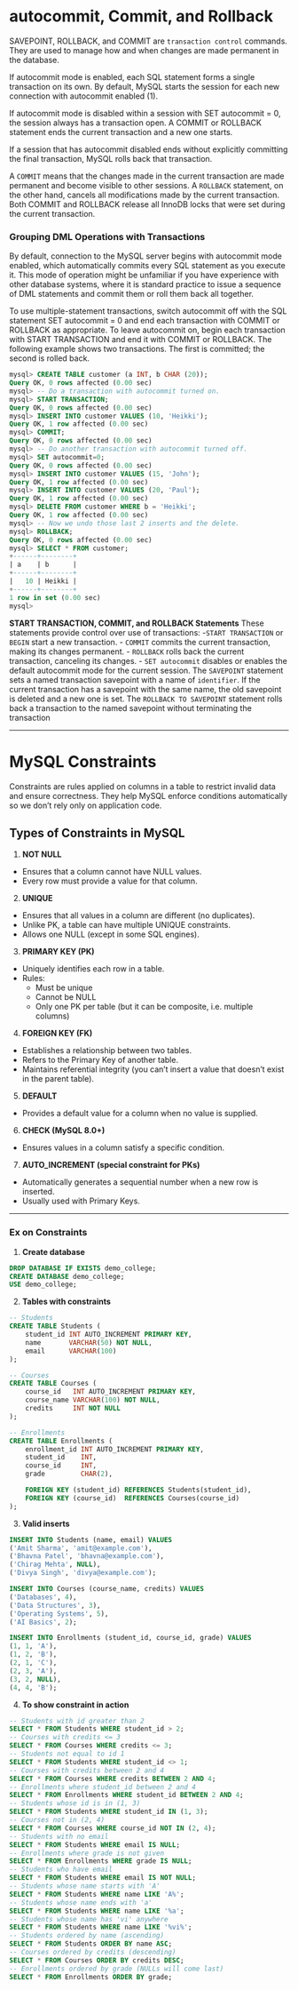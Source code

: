 # autocommit, Commit, and Rollback
SAVEPOINT, ROLLBACK, and COMMIT are `transaction control` commands. They are used to manage how and when changes are made permanent in the database.

If autocommit mode is enabled, each SQL statement forms a single transaction on its own. By default, MySQL starts the session for each new connection with autocommit enabled (1).

If autocommit mode is disabled within a session with SET autocommit = 0, the session always has a transaction open. A COMMIT or ROLLBACK statement ends the current transaction and a new one starts.

If a session that has autocommit disabled ends without explicitly committing the final transaction, MySQL rolls back that transaction.

A `COMMIT` means that the changes made in the current transaction are made permanent and become visible to other sessions. A `ROLLBACK` statement, on the other hand, cancels all modifications made by the current transaction. Both COMMIT and ROLLBACK release all InnoDB locks that were set during the current transaction.

### Grouping DML Operations with Transactions

By default, connection to the MySQL server begins with autocommit mode enabled, which automatically commits every SQL statement as you execute it. This mode of operation might be unfamiliar if you have experience with other database systems, where it is standard practice to issue a sequence of DML statements and commit them or roll them back all together.

To use multiple-statement transactions, switch autocommit off with the SQL statement SET autocommit = 0 and end each transaction with COMMIT or ROLLBACK as appropriate. To leave autocommit on, begin each transaction with START TRANSACTION and end it with COMMIT or ROLLBACK. The following example shows two transactions. The first is committed; the second is rolled back.

```sql
mysql> CREATE TABLE customer (a INT, b CHAR (20));
Query OK, 0 rows affected (0.00 sec)
mysql> -- Do a transaction with autocommit turned on.
mysql> START TRANSACTION;
Query OK, 0 rows affected (0.00 sec)
mysql> INSERT INTO customer VALUES (10, 'Heikki');
Query OK, 1 row affected (0.00 sec)
mysql> COMMIT;
Query OK, 0 rows affected (0.00 sec)
mysql> -- Do another transaction with autocommit turned off.
mysql> SET autocommit=0;
Query OK, 0 rows affected (0.00 sec)
mysql> INSERT INTO customer VALUES (15, 'John');
Query OK, 1 row affected (0.00 sec)
mysql> INSERT INTO customer VALUES (20, 'Paul');
Query OK, 1 row affected (0.00 sec)
mysql> DELETE FROM customer WHERE b = 'Heikki';
Query OK, 1 row affected (0.00 sec)
mysql> -- Now we undo those last 2 inserts and the delete.
mysql> ROLLBACK;
Query OK, 0 rows affected (0.00 sec)
mysql> SELECT * FROM customer;
+------+--------+
| a    | b      |
+------+--------+
|   10 | Heikki |
+------+--------+
1 row in set (0.00 sec)
mysql>

```

**START TRANSACTION, COMMIT, and ROLLBACK Statements**
 These statements provide control over use of transactions:
    -`START TRANSACTION` or `BEGIN` start a new transaction.
    - `COMMIT` commits the current transaction, making its changes permanent.
    - `ROLLBACK` rolls back the current transaction, canceling its changes.
    - `SET autocommit` disables or enables the default autocommit mode for the current session.
The `SAVEPOINT` statement sets a named transaction savepoint with a name of `identifier`. If the current transaction has a savepoint with the same name, the old savepoint is deleted and a new one is set.
The `ROLLBACK TO SAVEPOINT` statement rolls back a transaction to the named savepoint without terminating the transaction

---

# MySQL Constraints

Constraints are rules applied on columns in a table to restrict invalid data and ensure correctness.
They help MySQL enforce conditions automatically so we don’t rely only on application code.

## Types of Constraints in MySQL

1. **NOT NULL**
- Ensures that a column cannot have NULL values.
- Every row must provide a value for that column.

2. **UNIQUE**
- Ensures that all values in a column are different (no duplicates).
- Unlike PK, a table can have multiple UNIQUE constraints.
- Allows one NULL (except in some SQL engines).

3. **PRIMARY KEY (PK)**
- Uniquely identifies each row in a table.
- Rules:
    - Must be unique
    - Cannot be NULL
    - Only one PK per table (but it can be composite, i.e. multiple columns)

4. **FOREIGN KEY (FK)**
- Establishes a relationship between two tables.
- Refers to the Primary Key of another table.
- Maintains referential integrity (you can’t insert a value that doesn’t exist in the parent table).

5. **DEFAULT**
- Provides a default value for a column when no value is supplied.

6. **CHECK (MySQL 8.0+)**
- Ensures values in a column satisfy a specific condition.

7. **AUTO_INCREMENT (special constraint for PKs)**
- Automatically generates a sequential number when a new row is inserted.
- Usually used with Primary Keys.

--- 
### Ex on Constraints
1. **Create database**
```sql
DROP DATABASE IF EXISTS demo_college;
CREATE DATABASE demo_college;
USE demo_college;
```
2. **Tables with constraints**
```sql
-- Students
CREATE TABLE Students (
    student_id INT AUTO_INCREMENT PRIMARY KEY,
    name       VARCHAR(50) NOT NULL,
    email      VARCHAR(100)
);

-- Courses
CREATE TABLE Courses (
    course_id   INT AUTO_INCREMENT PRIMARY KEY,
    course_name VARCHAR(100) NOT NULL,
    credits     INT NOT NULL
);

-- Enrollments
CREATE TABLE Enrollments (
    enrollment_id INT AUTO_INCREMENT PRIMARY KEY,
    student_id    INT,
    course_id     INT,
    grade         CHAR(2),

    FOREIGN KEY (student_id) REFERENCES Students(student_id),
    FOREIGN KEY (course_id)  REFERENCES Courses(course_id)
);


```

3. **Valid inserts**
```sql
INSERT INTO Students (name, email) VALUES
('Amit Sharma', 'amit@example.com'),
('Bhavna Patel', 'bhavna@example.com'),
('Chirag Mehta', NULL),
('Divya Singh', 'divya@example.com');

INSERT INTO Courses (course_name, credits) VALUES
('Databases', 4),
('Data Structures', 3),
('Operating Systems', 5),
('AI Basics', 2);

INSERT INTO Enrollments (student_id, course_id, grade) VALUES
(1, 1, 'A'),
(1, 2, 'B'),
(2, 1, 'C'),
(2, 3, 'A'),
(3, 2, NULL),
(4, 4, 'B');


```

4. **To show constraint in action**
```sql
-- Students with id greater than 2
SELECT * FROM Students WHERE student_id > 2;
-- Courses with credits <= 3
SELECT * FROM Courses WHERE credits <= 3;
-- Students not equal to id 1
SELECT * FROM Students WHERE student_id <> 1;
-- Courses with credits between 2 and 4
SELECT * FROM Courses WHERE credits BETWEEN 2 AND 4;
-- Enrollments where student_id between 2 and 4
SELECT * FROM Enrollments WHERE student_id BETWEEN 2 AND 4;
-- Students whose id is in (1, 3)
SELECT * FROM Students WHERE student_id IN (1, 3);
-- Courses not in (2, 4)
SELECT * FROM Courses WHERE course_id NOT IN (2, 4);
-- Students with no email
SELECT * FROM Students WHERE email IS NULL;
-- Enrollments where grade is not given
SELECT * FROM Enrollments WHERE grade IS NULL;
-- Students who have email
SELECT * FROM Students WHERE email IS NOT NULL;
-- Students whose name starts with 'A'
SELECT * FROM Students WHERE name LIKE 'A%';
-- Students whose name ends with 'a'
SELECT * FROM Students WHERE name LIKE '%a';
-- Students whose name has 'vi' anywhere
SELECT * FROM Students WHERE name LIKE '%vi%';
-- Students ordered by name (ascending)
SELECT * FROM Students ORDER BY name ASC;
-- Courses ordered by credits (descending)
SELECT * FROM Courses ORDER BY credits DESC;
-- Enrollments ordered by grade (NULLs will come last)
SELECT * FROM Enrollments ORDER BY grade;
```




